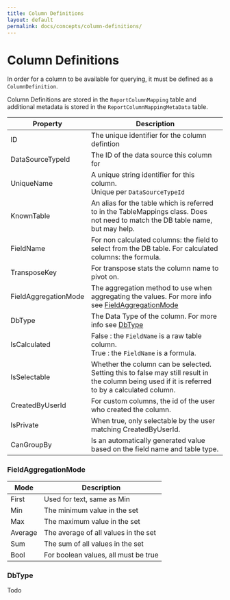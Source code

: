 ```yaml
---
title: Column Definitions 
layout: default
permalink: docs/concepts/column-definitions/
---
```


Column Definitions
===

In order for a column to be available for querying, it must be defined as a `ColumnDefinition`.

Column Definitions are stored in the `ReportColumnMapping` table and additional metadata is stored in the `ReportColumnMappingMetaData` table.

|Property| Description|
|-------- | ---|
|ID| The unique identifier for the column defintion|
|DataSourceTypeId | The ID of the data source this column for|
|UniqueName     | A unique string identifier for this column. <br>Unique per `DataSourceTypeId`|
|KnownTable | An alias for the table which is referred to in the TableMappings class. Does not need to match the DB table name, but may help.|
|FieldName | For non calculated columns: the field to select from the DB table. For calculated columns: the formula.|
|TransposeKey | For transpose stats the column name to pivot on.|
|FieldAggregationMode | The aggregation method to use when aggregating the values. For more info see [FieldAggregationMode](#FieldAggregationMode)|
|DbType | The Data Type of the column. For more info see [DbType](#DbType)|
|IsCalculated | False : the `FieldName` is a raw table column. <br>True : the `FieldName` is a formula.|
|IsSelectable | Whether the column can be selected. Setting this to false may still result in the column being used if it is referred to by a calculated column.|
|CreatedByUserId | For custom columns, the id of the user who created the column.|
|IsPrivate | When true, only selectable by the user matching CreatedByUserId.|
|CanGroupBy | Is an automatically generated value based on the field name and table type.|

### FieldAggregationMode

|Mode| Description|
|-------- | ---|
|First | Used for text, same as Min|
|Min | The minimum value in the set|
|Max | The maximum value in the set|
|Average | The average of all values in the set|
|Sum | The sum of all values in the set|
|Bool | For boolean values, all must be true|

### DbType
Todo
